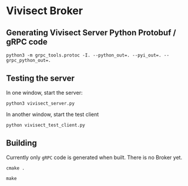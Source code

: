 # Vivisect Broker

## Generating Vivisect Server Python Protobuf / gRPC code

```
python3 -m grpc_tools.protoc -I. --python_out=. --pyi_out=. --grpc_python_out=.
```

## Testing the server

In one window, start the server:

```
python3 vivisect_server.py
```

In another window, start the test client

```
python vivisect_test_client.py
```

## Building

Currently only `gRPC` code is generated when built. There is no Broker yet.

```
cmake .
```

```
make
```